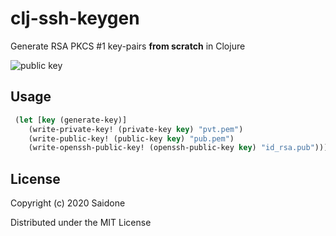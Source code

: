 # clj-ssh-keygen

Generate RSA PKCS #1 key-pairs **from scratch** in Clojure

![public key](https://i.postimg.cc/g2hqR9xz/pubkey.png "public key")

## Usage
```clojure
 (let [key (generate-key)]
    (write-private-key! (private-key key) "pvt.pem")
    (write-public-key! (public-key key) "pub.pem")
    (write-openssh-public-key! (openssh-public-key key) "id_rsa.pub")))
```

## License
Copyright (c) 2020 Saidone

Distributed under the MIT License
